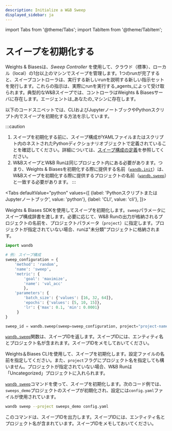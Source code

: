 ```yaml
---
description: Initialize a W&B Sweep
displayed_sidebar: ja
---
```


import Tabs from '@theme/Tabs';
import TabItem from '@theme/TabItem';

# スイープを初期化する

<head>
  <title>W&Bスイープを開始する</title>
</head>

Weights & Biasesは、_Sweep Controller_ を使用して、クラウド（標準）、ローカル（local）の1台以上のマシンでスイープを管理します。1つのrunが完了すると、スイープコントローラは、実行する新しいrunを説明する新しい指示セットを発行します。これらの指示は、実際にrunを実行する_agents_によって受け取られます。典型的なW&Bスイープでは、コントローラはWeights & Biasesサーバに存在します。エージェントは_あなたの_マシンに存在します。

以下のコードスニペットでは、CLIおよびJupyterノートブックやPythonスクリプト内でスイープを初期化する方法を示しています。

:::caution
1. スイープを初期化する前に、スイープ構成がYAMLファイルまたはスクリプト内のネストされたPythonディクショナリオブジェクトで定義されていることを確認してください。詳細については、[スイープ構成の定義](https://docs.wandb.ai/guides/sweeps/define-sweep-configuration)を参照してください。
2. W&BスイープとW&B Runは同じプロジェクト内にある必要があります。つまり、Weights & Biasesを初期化する際に提供する名前（[`wandb.init`](https://docs.wandb.ai/ref/python/init)）は、W&Bスイープを初期化する際に提供するプロジェクトの名前（[`wandb.sweep`](https://docs.wandb.ai/ref/python/sweep)）と一致する必要があります。
:::

<Tabs
  defaultValue="python"
  values={[
    {label: 'PythonスクリプトまたはJupyterノートブック', value: 'python'},
    {label: 'CLI', value: 'cli'},
  ]}>
  <TabItem value="python">

Weights & Biases SDKを使用してスイープを初期化します。`sweep`パラメータにスイープ構成辞書を渡します。必要に応じて、W&B Runの出力が格納されるプロジェクトの名前を、プロジェクトパラメータ（`project`）に指定します。プロジェクトが指定されていない場合、runは"未分類"プロジェクトに格納されます。
```python
import wandb

# 例: スイープ構成
sweep_configuration = {
    'method': 'random',
    'name': 'sweep',
    'metric': {
        'goal': 'maximize', 
        'name': 'val_acc'
		},
    'parameters': {
        'batch_size': {'values': [16, 32, 64]},
        'epochs': {'values': [5, 10, 15]},
        'lr': {'max': 0.1, 'min': 0.0001}
     }
}

sweep_id = wandb.sweep(sweep=sweep_configuration, project="project-name")
```

[`wandb.sweep`](https://docs.wandb.ai/ref/python/sweep)関数は、スイープIDを返します。スイープIDには、エンティティ名とプロジェクト名が含まれます。スイープIDをメモしておいてください。
  </TabItem>
  <TabItem value="cli">

Weights＆Biases CLIを使用して、スイープを初期化します。設定ファイルの名前を指定してください。また、`project`フラグにプロジェクト名を指定しても構いません。プロジェクトが指定されていない場合、W&B Runは「Uncategorized」プロジェクトに入れられます。

[`wandb sweep`](https://docs.wandb.ai/ref/cli/wandb-sweep)コマンドを使って、スイープを初期化します。次のコード例では、`sweeps_demo`プロジェクトのスイープが初期化され、設定には`config.yaml`ファイルが使用されています。

```bash
wandb sweep --project sweeps_demo config.yaml
```
このコマンドは、スイープIDを出力します。スイープIDには、エンティティ名とプロジェクト名が含まれています。スイープIDをメモしておいてください。

  </TabItem>

</Tabs>